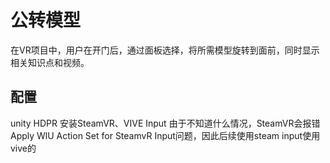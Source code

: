 # 公转模型
在VR项目中，用户在开门后，通过面板选择，将所需模型旋转到面前，同时显示相关知识点和视频。

## 配置
unity HDPR 安装SteamVR、VIVE Input
由于不知道什么情况，SteamVR会报错Apply WlU Action Set for SteamvR Input问题，因此后续使用steam input使用vive的
